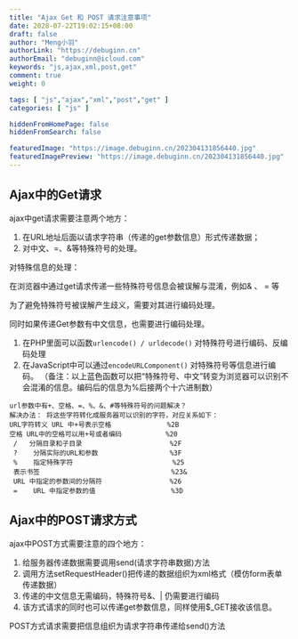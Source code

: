 ```yaml
---
title: "Ajax Get 和 POST 请求注意事项"
date: 2028-07-22T19:02:15+08:00
draft: false
author: "Meng小羽"
authorLink: "https://debuginn.cn"
authorEmail: "debuginn@icloud.com"
keywords: "js,ajax,xml,post,get"
comment: true
weight: 0

tags: [ "js","ajax","xml","post","get" ]
categories: [ "js" ]

hiddenFromHomePage: false
hiddenFromSearch: false

featuredImage: "https://image.debuginn.cn/202304131856440.jpg"
featuredImagePreview: "https://image.debuginn.cn/202304131856440.jpg"
---
```


## Ajax中的Get请求

ajax中get请求需要注意两个地方：

1. 在URL地址后面以请求字符串（传递的get参数信息）形式传递数据；
2. 对中文、=、&等特殊符号的处理。

对特殊信息的处理：

在浏览器中通过get请求传递一些特殊符号信息会被误解与混淆，例如& 、 = 等

为了避免特殊符号被误解产生歧义，需要对其进行编码处理。

同时如果传递Get参数有中文信息，也需要进行编码处理。

1. 在PHP里面可以函数`urlencode() / urldecode()` 对特殊符号进行编码、反编码处理
2. 在JavaScript中可以通过`encodeURLComponent()` 对特殊符号等信息进行编码。
（备注：以上蓝色函数可以把“特殊符号、中文”转变为浏览器可以识别不会混淆的信息。编码后的信息为%后接两个十六进制数）

```shell
url参数中有+、空格、=、%、&、#等特殊符号的问题解决？
解决办法： 将这些字符转化成服务器可以识别的字符，对应关系如下： 
URL字符转义 URL 中+号表示空格              %2B   
空格 URL中的空格可以用+号或者编码           %20 
 /   分隔目录和子目录                      %2F     
 ?    分隔实际的URL和参数                  %3F     
 %    指定特殊字符                         %25     
 表示书签                                 %23&   
 URL 中指定的参数间的分隔符                 %26     
 =    URL 中指定参数的值                   %3D
```

## Ajax中的POST请求方式

ajax中POST方式需要注意的四个地方：

1. 给服务器传递数据需要调用send(请求字符串数据)方法 
2. 调用方法setRequestHeader()把传递的数据组织为xml格式（模仿form表单传递数据） 
3. 传递的中文信息无需编码，特殊符号&、| 仍需要进行编码 
4. 该方式请求的同时也可以传递get参数信息，同样使用$_GET接收该信息。

POST方式请求需要把信息组织为请求字符串传递给send()方法